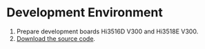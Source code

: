 # Development Environment<a name="EN-US_TOPIC_0000001077607540"></a>

1.  Prepare development boards Hi3516D V300 and Hi3518E V300.
2.  [Download the source code](https://device.harmonyos.com/en/docs/start/get-code/oem_sourcecode_guide-0000001050769927#EN-US_TOPIC_0000001050769927__section1186691118430).


